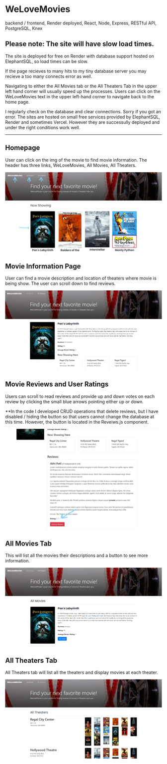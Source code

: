 # WeLoveMovies
backend / frontend, Render deployed, React, Node, Express, RESTful API, PostgreSQL, Knex

## Please note: The site will have slow load times.

The site is deployed for free on Render with database support hosted on ElephantSQL, so load times can be slow. 

If the page recieves to many hits to my tiny database server you may recieve a too many connects error as well. 

Navigating to either the All Movies tab or the All Theaters Tab in the upper left hand corner will usually speed up the processes. Users can click on the WeLoveMovies text in the upper left-hand corner to navigate back to the home page.   

I regularly check on the database and clear connections. Sorry if you got an error. The sites are hosted on small free services provided by ElephantSQL, Render and sometimes Vercel. However they are successully deployed and under the right conditions work well.

---

## Homepage 

User can click on the img of the movie to find movie information. The header has three links, WeLoveMovies, All Movies, All Theaters.

![frontPage](/readme_images/welovemovies_frontPage.PNG)

## Movie Information Page

User can find a movie description and location of theaters where movie is being show. The user can scroll down to find reviews.

![moviePage](/readme_images/welovemovies_moviePage.PNG)

## Movie Reviews and User Ratings

Users can scroll to read reviews and provide up and down votes on each review by clicking the small blue arrows pointing either up or down. 

**In the code I developed CRUD operations that delete reviews, but I have disabled / hiding the button so that users cannot change the database at this time. However, the button is located in the Reveiws.js component.

![movieRatingReview](/readme_images/welovemovies_reviewWithRating.PNG)

## All Movies Tab

This will list all the movies their descriptions and a button to see more information.

![allMovies](/readme_images/welovemovies_AllMoviesTab.PNG)

## All Theaters Tab

All Theaters tab will list all the theaters and display movies at each theater.

![allTheaters](/readme_images/welovemovies_AllTheatersTab.PNG)
